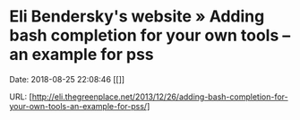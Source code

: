 # Eli Bendersky&#039;s website » Adding bash completion for your own tools – an example for pss

Date: 2018-08-25 22:08:46
[[]]

URL: [http://eli.thegreenplace.net/2013/12/26/adding-bash-completion-for-your-own-tools-an-example-for-pss/]
